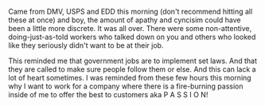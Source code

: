 Came from DMV, USPS and EDD this morning (don't recommend hitting all these at once) and boy, the amount of apathy and cyncisim could have been a little more discrete. It was all over. There were some non-attentive, doing-just-as-told workers who talked down on you and others who looked like they seriously didn't want to be at their job. 

This reminded me that government jobs are to implement set laws. And that they are called to make sure people follow them or else. And this can lack a lot of heart sometimes. I was reminded from these few hours this morning why I want to work for a company where there is a fire-burning passion 
inside of me to offer the best to customers aka P A S S I O N!
